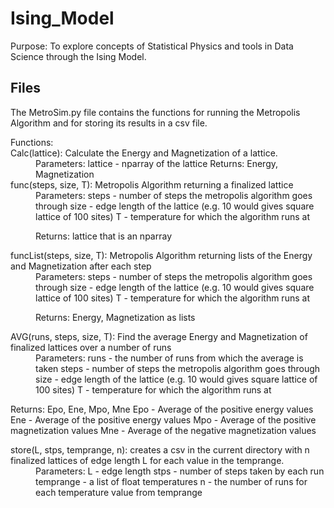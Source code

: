 # Ising_Model
 
Purpose: To explore concepts of Statistical Physics and tools in Data Science through the Ising Model.

## Files


The MetroSim.py file contains the functions for running the Metropolis Algorithm and for storing its results in a csv file.
<dl>
Functions:
<dt>Calc(lattice): Calculate the Energy and Magnetization of a lattice.</dt>
 <dd>Parameters:
   lattice - nparray of the lattice
 Returns: Energy, Magnetization</dd></dt>
 
<dt>func(steps, size, T): Metropolis Algorithm returning a finalized lattice</dt>
 <dd>Parameters:
     steps - number of steps the metropolis algorithm goes through
     size - edge length of the lattice (e.g. 10 would gives square lattice of 100 sites)
     T - temperature for which the algorithm runs at
 
 
 Returns: lattice that is an nparray</dd></dt>
 
 <dt>funcList(steps, size, T): Metropolis Algorithm returning lists of the Energy and Magnetization after each step</dt>
  <dd>Parameters:
     steps - number of steps the metropolis algorithm goes through
     size - edge length of the lattice (e.g. 10 would gives square lattice of 100 sites)
     T - temperature for which the algorithm runs at
 
 
  Returns: Energy, Magnetization as lists</dd></dt>
  
<dt>AVG(runs, steps, size, T): Find the average Energy and Magnetization of finalized lattices over a number of runs</dt>
 <dd>Parameters:
    runs - the number of runs from which the average is taken
    steps - number of steps the metropolis algorithm goes through
    size - edge length of the lattice (e.g. 10 would gives square lattice of 100 sites)
    T - temperature for which the algorithm runs at </dd>
 
 
  Returns: Epo, Ene, Mpo, Mne
    Epo - Average of the positive energy values
    Ene - Average of the positive energy values
    Mpo - Average of the positive magnetization values
    Mne - Average of the negative magnetization values</dd></dt>
    
<dt>store(L, stps, temprange, n): creates a csv in the current directory with n finalized lattices of edge length L for each value in the temprange.</dt>
<dd> Parameters:
    L - edge length
    stps - number of steps taken by each run
    temprange - a list of float temperatures
    n - the number of runs for each temperature value from temprange</dd></dt>
</dl>  
   
